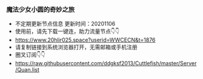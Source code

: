 ### 魔法少女小圆的奇妙之旅
- 不定期更新节点信息 更新时间：20201106    
- 使用前，请先下载一键连，助力流量节点👇👇
- https://www.20hlir025.space?userid=WWCECN&t=1876  
- 请复制链接到系统浏览器打开，无需邮箱或手机注册  
- 圈叉订阅👇👇 
- https://raw.githubusercontent.com/ddgksf2013/Cuttlefish/master/Server/Quan.list  
